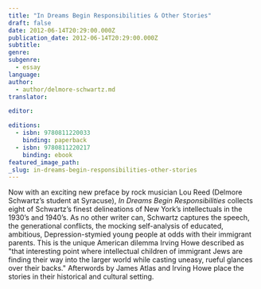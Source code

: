 ```yaml
---
title: "In Dreams Begin Responsibilities & Other Stories"
draft: false
date: 2012-06-14T20:29:00.000Z
publication_date: 2012-06-14T20:29:00.000Z
subtitle:
genre:
subgenre:
  - essay
language:
author:
  - author/delmore-schwartz.md
translator:

editor:

editions:
  - isbn: 9780811220033
    binding: paperback
  - isbn: 9780811220217
    binding: ebook
featured_image_path:
_slug: in-dreams-begin-responsibilities-other-stories
---
```


Now with an exciting new preface by rock musician Lou Reed (Delmore Schwartz’s student at Syracuse), _In Dreams Begin Responsibilities_ collects eight of Schwartz’s finest delineations of New York’s intellectuals in the 1930’s and 1940’s. As no other writer can, Schwartz captures the speech, the generational conflicts, the mocking self-analysis of educated, ambitious, Depression-stymied young people at odds with their immigrant parents. This is the unique American dilemma Irving Howe described as "that interesting point where intellectual children of immigrant Jews are finding their way into the larger world while casting uneasy, rueful glances over their backs." Afterwords by James Atlas and Irving Howe place the stories in their historical and cultural setting.

